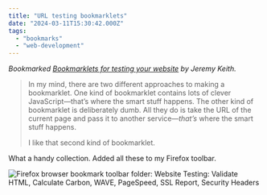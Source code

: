 ```yaml
---
title: "URL testing bookmarklets"
date: "2024-03-11T15:30:42.000Z"
tags: 
  - "bookmarks"
  - "web-development"
---
```


_Bookmarked [Bookmarklets for testing your website](https://adactio.com/journal/20965) by Jeremy Keith._

> In my mind, there are two different approaches to making a bookmarklet. One kind of bookmarklet contains lots of clever JavaScript—that’s where the smart stuff happens. The other kind of bookmarklet is deliberately dumb. All they do is take the URL of the current page and pass it to another service—_that’s_ where the smart stuff happens.
> 
> I like that second kind of bookmarklet.

What a handy collection. Added all these to my Firefox toolbar.

![Firefox browser bookmark toolbar folder: Website Testing: Validate HTML, Calculate Carbon, WAVE, PageSpeed, SSL Report, Security Headers](images/bookmarklets.png)
